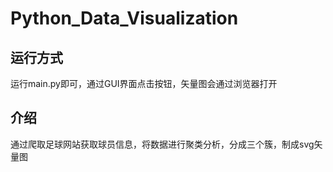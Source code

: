 # Python_Data_Visualization
## 运行方式
运行main.py即可，通过GUI界面点击按钮，矢量图会通过浏览器打开
## 介绍
通过爬取足球网站获取球员信息，将数据进行聚类分析，分成三个簇，制成svg矢量图
